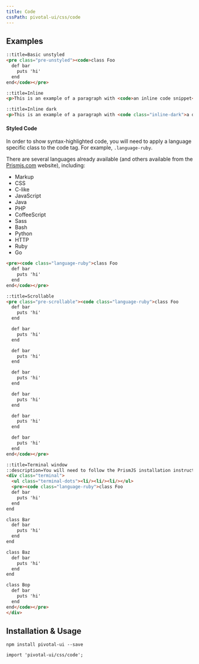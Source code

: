 ```yaml
---
title: Code
cssPath: pivotal-ui/css/code
---
```


## Examples

```html
::title=Basic unstyled
<pre class="pre-unstyled"><code>class Foo
  def bar
    puts 'hi'
  end
end</code></pre>
```

```html
::title=Inline
<p>This is an example of a paragraph with <code>an inline code snippet</code> within it.</p>
```

```html
::title=Inline dark
<p>This is an example of a paragraph with <code class="inline-dark">a dark inline code snippet</code> within it.</p>
```

#### Styled Code
In order to show syntax-highlighted code, you will need to apply a language specific class to the code tag. For example, `.language-ruby`.

There are several languages already available (and others available from the [Prismjs.com](http://prismjs.com
) website), including:

* Markup
* CSS
* C-like
* JavaScript
* Java
* PHP
* CoffeeScript
* Sass
* Bash
* Python
* HTTP
* Ruby
* Go


```html
<pre><code class="language-ruby">class Foo
  def bar
    puts 'hi'
  end
end</code></pre>
```

```html
::title=Scrollable
<pre class="pre-scrollable"><code class="language-ruby">class Foo
  def bar
    puts 'hi'
  end

  def bar
    puts 'hi'
  end

  def bar
    puts 'hi'
  end

  def bar
    puts 'hi'
  end

  def bar
    puts 'hi'
  end

  def bar
    puts 'hi'
  end

  def bar
    puts 'hi'
  end
end</code></pre>
```

```html
::title=Terminal window
::description=You will need to follow the PrismJS installation instructions in the <a href="#code_styled">styled code</a> section.
<div class="terminal">
  <ul class="terminal-dots"><li/><li/><li/></ul>
  <pre><code class="language-ruby">class Foo
  def bar
    puts 'hi'
  end
end

class Bar
  def bar
    puts 'hi'
  end
end

class Baz
  def bar
    puts 'hi'
  end
end

class Bop
  def bar
    puts 'hi'
  end
end</code></pre>
</div>

```

## Installation & Usage

`npm install pivotal-ui --save`

`import 'pivotal-ui/css/code';`